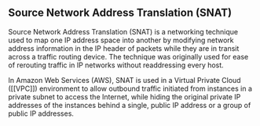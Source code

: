 ## Source Network Address Translation (SNAT)

Source Network Address Translation (SNAT) is a networking technique used to map one IP address space into another by modifying network address information in the IP header of packets while they are in transit across a traffic routing device. The technique was originally used for ease of rerouting traffic in IP networks without readdressing every host.

In Amazon Web Services (AWS), SNAT is used in a Virtual Private Cloud ([[VPC]]) environment to allow outbound traffic initiated from instances in a private subnet to access the Internet, while hiding the original private IP addresses of the instances behind a single, public IP address or a group of public IP addresses.